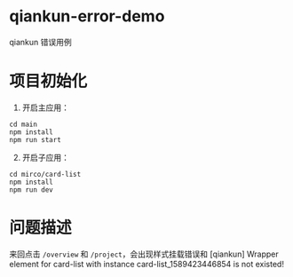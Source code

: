 # qiankun-error-demo
qiankun 错误用例

# 项目初始化

1. 开启主应用：

```
cd main
npm install
npm run start
```

2. 开启子应用：

```
cd mirco/card-list
npm install
npm run dev
```

# 问题描述
来回点击 `/overview` 和 `/project`，会出现样式挂载错误和 [qiankun] Wrapper element for card-list with instance card-list_1589423446854 is not existed!
